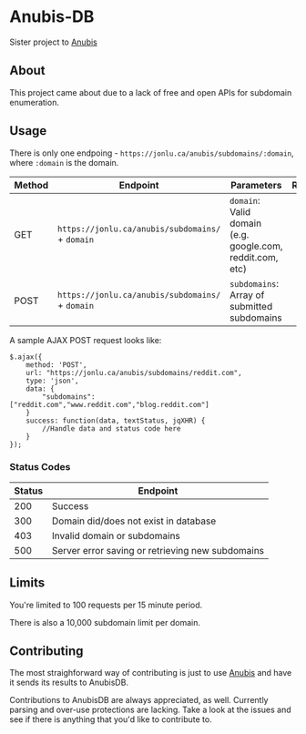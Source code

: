 # Anubis-DB

Sister project to [Anubis](https://github.com/jonluca/Anubis)

## About

This project came about due to a lack of free and open APIs for subdomain enumeration. 

## Usage

There is only one endpoing - `https://jonlu.ca/anubis/subdomains/:domain`, where `:domain` is the domain. 

| Method | Endpoint | Parameters | Return | 
| -------- | -------- | -------- | -------- |
| GET | `https://jonlu.ca/anubis/subdomains/` + `domain` | `domain`: Valid domain (e.g. google.com, reddit.com, etc) |
| POST | `https://jonlu.ca/anubis/subdomains/` + `domain` | `subdomains`: Array of submitted subdomains | 


A sample AJAX POST request looks like:

```
$.ajax({
    method: 'POST',
    url: "https://jonlu.ca/anubis/subdomains/reddit.com",
    type: 'json',
    data: { 
        "subdomains": ["reddit.com","www.reddit.com","blog.reddit.com"]
    }
    success: function(data, textStatus, jqXHR) {
        //Handle data and status code here
    }
});
```

### Status Codes

| Status | Endpoint | 
| -------- | -------- | 
| 200 | Success |
| 300 | Domain did/does not exist in database| 
| 403 | Invalid domain or subdomains | 
| 500 | Server error saving or retrieving new subdomains | 

## Limits

You're limited to 100 requests per 15 minute period.

There is also a 10,000 subdomain limit per domain. 

## Contributing

The most straighforward way of contributing is just to use [Anubis](https://gitub.com/jonluca/anubis) and have it sends its results to AnubisDB. 

Contributions to AnubisDB are always appreciated, as well. Currently parsing and over-use protections are lacking. Take a look at the issues and see if there is anything that you'd like to contribute to. 
